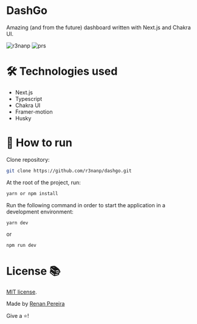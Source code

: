 # DashGo
Amazing (and from the future) dashboard written with Next.js and Chakra UI.

![r3nanp](https://img.shields.io/badge/r3nanp-dashgo-blue?style=for-the-badge&logo=react)
![prs](https://img.shields.io/static/v1?label=PRs&message=welcome&style=for-the-badge&color=24B36B&labelColor=000000)

# 🛠 Technologies used

- Next.js
- Typescript
- Chakra UI
- Framer-motion
- Husky


# 🤔 How to run

Clone repository:
```bash
git clone https://github.com/r3nanp/dashgo.git
```

At the root of the project, run:
```bash
yarn or npm install
```

Run the following command in order to start the application in a development environment:
```bash
yarn dev
```
or
```bash
npm run dev
```

# License 📚

[MIT license](LICENSE).

Made by [Renan Pereira](https://github.com/r3nanp)

Give a ⭐️!
